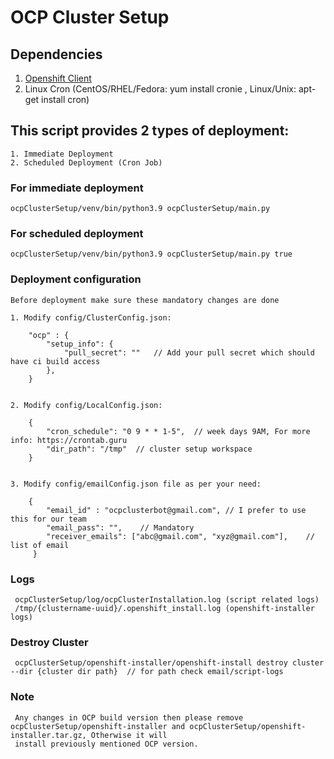 # OCP Cluster Setup

## Dependencies
   1. [Openshift Client](https://mirror.openshift.com/pub/openshift-v4/clients/oc/4.4/)
   2. Linux Cron (CentOS/RHEL/Fedora: yum install cronie , Linux/Unix: apt-get install cron)

## This script provides 2 types of deployment:
    1. Immediate Deployment
    2. Scheduled Deployment (Cron Job)

### For immediate deployment
    ocpClusterSetup/venv/bin/python3.9 ocpClusterSetup/main.py

### For scheduled deployment
    ocpClusterSetup/venv/bin/python3.9 ocpClusterSetup/main.py true

### Deployment configuration
    Before deployment make sure these mandatory changes are done
    
    1. Modify config/ClusterConfig.json: 
   
        "ocp" : {
            "setup_info": {
                "pull_secret": ""   // Add your pull secret which should have ci build access
            },    
        }


    2. Modify config/LocalConfig.json:
  
        {
            "cron_schedule": "0 9 * * 1-5",  // week days 9AM, For more info: https://crontab.guru
            "dir_path": "/tmp"  // cluster setup workspace
        }
     
     
    3. Modify config/emailConfig.json file as per your need:
        
        {
            "email_id" : "ocpclusterbot@gmail.com", // I prefer to use this for our team
            "email_pass": "",    // Mandatory
            "receiver_emails": ["abc@gmail.com", "xyz@gmail.com"],    // list of email
         }
         
 ### Logs
     ocpClusterSetup/log/ocpClusterInstallation.log (script related logs)
     /tmp/{clustername-uuid}/.openshift_install.log (openshift-installer logs)
     
 ### Destroy Cluster
     ocpClusterSetup/openshift-installer/openshift-install destroy cluster --dir {cluster dir path}  // for path check email/script-logs
 
 ### Note
     Any changes in OCP build version then please remove ocpClusterSetup/openshift-installer and ocpClusterSetup/openshift-installer.tar.gz, Otherwise it will
     install previously mentioned OCP version.
        


